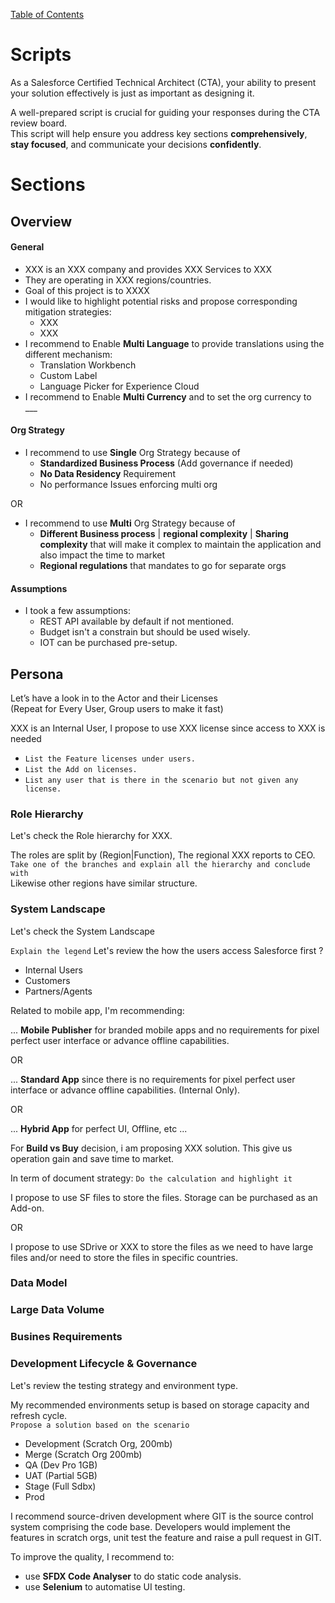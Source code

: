 [Table of Contents](../Documentation.md)
# Scripts 
As a Salesforce Certified Technical Architect (CTA), your ability to present your solution effectively is just as important as designing it. 

A well-prepared script is crucial for guiding your responses during the CTA review board.\
This script will help ensure you address key sections **comprehensively**, **stay focused**, and communicate your decisions **confidently**.

# Sections
## Overview
#### General
- XXX is an XXX company and provides XXX Services to XXX
- They are operating in XXX regions/countries.
- Goal of this project is to XXXX
- I would like to highlight potential risks and propose corresponding mitigation strategies:
    - XXX
    - XXX
- I recommend to Enable **Multi Language** to provide translations using the different mechanism:
    - Translation Workbench
    - Custom Label
    - Language Picker for Experience Cloud
- I recommend to Enable **Multi Currency** and to set the org currency to ___

#### Org Strategy
- I recommend to use **Single** Org Strategy because of 
    - **Standardized Business Process** (Add governance if needed)
    - **No Data Residency** Requirement
    - No performance Issues enforcing multi org

OR

- I recommend to use **Multi** Org Strategy because of 
    - **Different Business process** | **regional complexity** | **Sharing complexity** that will make it complex to maintain the application and also impact the time to market
    - **Regional regulations** that mandates to go for separate orgs

#### Assumptions
- I took a few assumptions:
    - REST API available by default if not mentioned.
    - Budget isn't a constrain but should be used wisely.
    - IOT can be purchased pre-setup.

## Persona
Let’s have a look in to the Actor and their Licenses\
(Repeat for Every User, Group users to make it fast)

XXX is an Internal User, I propose to use XXX license since access to XXX  is needed

- `List the Feature licenses under users.` 
- `List the Add on licenses.` 
- `List any user that is there in the scenario but not given any license.` 

### Role Hierarchy
Let's check the Role hierarchy for XXX.  

The roles are split by (Region|Function), The regional XXX reports to CEO.\
`Take one of the branches and explain all the hierarchy and conclude with`  
Likewise other regions have similar structure.  

### System Landscape
Let's check the System Landscape

`Explain the legend`
Let's review the how the users access Salesforce first ?
- Internal Users
- Customers
- Partners/Agents

Related to mobile app, I'm recommending:

... **Mobile Publisher** for branded mobile apps and no requirements for pixel perfect user interface or advance offline capabilities.

OR

... **Standard App** since there is no requirements for pixel perfect user interface or advance offline capabilities. (Internal Only).

OR

... **Hybrid App** for perfect UI, Offline, etc ...

For **Build vs Buy** decision, i am proposing XXX solution. This give us operation gain and save time to market.

In term of document strategy:
`Do the calculation and highlight it`

I propose to use SF files to store the files. Storage can be purchased as an Add-on.

OR

I propose to use SDrive or XXX to store the files as we need to have large files and/or need to store the files in specific countries.

### Data Model

### Large Data Volume

### Busines Requirements

### Development Lifecycle & Governance
Let's review the testing strategy and environment type.

My recommended environments setup is based on storage capacity and refresh cycle.\
`Propose a solution based on the scenario `
- Development (Scratch Org, 200mb) 
- Merge (Scratch Org 200mb)
- QA (Dev Pro 1GB)
- UAT (Partial 5GB)
- Stage (Full Sdbx)
- Prod

I recommend source-driven development where GIT is the source control system comprising the code base. 
Developers would implement the features in scratch orgs, unit test the feature and raise a pull request in GIT.

To improve the quality, I recommend to:
- use **SFDX Code Analyser** to do static code analysis.
- use **Selenium** to automatise UI testing.